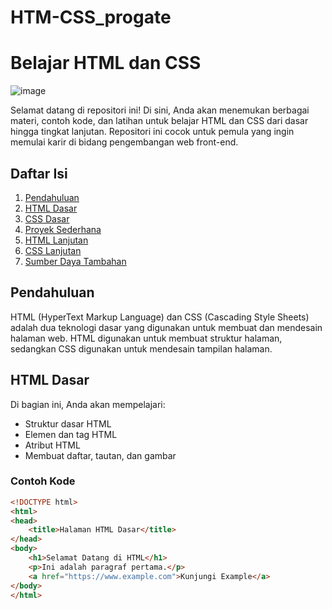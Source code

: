 ﻿# HTM-CSS_progate
# Belajar HTML dan CSS
![image](https://github.com/herdiyana256/HTM-CSS_progate/assets/82978131/d6b61fa9-4440-4f2b-8420-c2207d9445ce)

Selamat datang di repositori ini! Di sini, Anda akan menemukan berbagai materi, contoh kode, dan latihan untuk belajar HTML dan CSS dari dasar hingga tingkat lanjutan. Repositori ini cocok untuk pemula yang ingin memulai karir di bidang pengembangan web front-end.

## Daftar Isi

1. [Pendahuluan](#pendahuluan)
2. [HTML Dasar](#html-dasar)
3. [CSS Dasar](#css-dasar)
4. [Proyek Sederhana](#proyek-sederhana)
5. [HTML Lanjutan](#html-lanjutan)
6. [CSS Lanjutan](#css-lanjutan)
7. [Sumber Daya Tambahan](#sumber-daya-tambahan)

## Pendahuluan

HTML (HyperText Markup Language) dan CSS (Cascading Style Sheets) adalah dua teknologi dasar yang digunakan untuk membuat dan mendesain halaman web. HTML digunakan untuk membuat struktur halaman, sedangkan CSS digunakan untuk mendesain tampilan halaman.

## HTML Dasar

Di bagian ini, Anda akan mempelajari:
- Struktur dasar HTML
- Elemen dan tag HTML
- Atribut HTML
- Membuat daftar, tautan, dan gambar

### Contoh Kode

```html
<!DOCTYPE html>
<html>
<head>
    <title>Halaman HTML Dasar</title>
</head>
<body>
    <h1>Selamat Datang di HTML</h1>
    <p>Ini adalah paragraf pertama.</p>
    <a href="https://www.example.com">Kunjungi Example</a>
</body>
</html>

